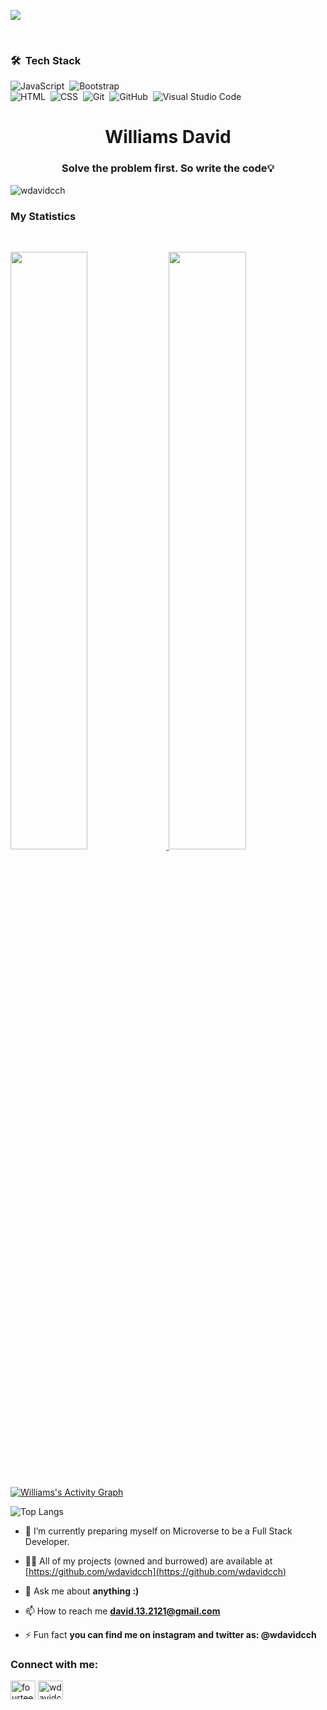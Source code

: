 <a href="https://www.youtube.com/watch?v=dQw4w9WgXcQ"><img src="https://user-images.githubusercontent.com/73097560/115834477-dbab4500-a447-11eb-908a-139a6edaec5c.gif"></a>


<br>

### 🛠 &nbsp;Tech Stack

![JavaScript](https://img.shields.io/badge/-JavaScript-05122A?style=flat&logo=javascript)&nbsp;
![Bootstrap](https://img.shields.io/badge/-Bootstrap-05122A?style=flat&logo=bootstrap&logoColor=563D7C)\
![HTML](https://img.shields.io/badge/-HTML-05122A?style=flat&logo=HTML5)&nbsp;
![CSS](https://img.shields.io/badge/-CSS-05122A?style=flat&logo=CSS3&logoColor=1572B6)&nbsp;
![Git](https://img.shields.io/badge/-Git-05122A?style=flat&logo=git)&nbsp;
![GitHub](https://img.shields.io/badge/-GitHub-05122A?style=flat&logo=github)&nbsp;
![Visual Studio Code](https://img.shields.io/badge/-Visual%20Studio%20Code-05122A?style=flat&logo=visual-studio-code&logoColor=007ACC)&nbsp;

<h1 align="center">Williams David</h1>
<h3 align="center">Solve the problem first. So write the code💡</h3>

<p align="left"> <img src="https://komarev.com/ghpvc/?username=wdavidcch&label=Profile%20views&color=1c1c1c&style=flat" alt="wdavidcch" /> </p>

### My Statistics

<br/>
<p align="left">
  <a href="https://github.com/wdavidcch/">
  <img width="49.5%" src="https://github-readme-stats.vercel.app/api?username=wdavidcch&show_icons=true&theme=gruvbox&hide_border=true" />
    <img width="49.5%" src="https://github-readme-streak-stats.herokuapp.com/?user=wdavidcch&theme=gruvbox&hide_border=true" />
  </a>
</p>
<br>


[![Williams's Activity Graph](https://activity-graph.herokuapp.com/graph?username=fourteen98&custom_title=wdavidcch's%20Contribution%20Graph&theme=gruvbox&bg_color=282828&hide_border=true&line=d1a01f&point=c58545)](https://github.com/fourteen98/)

![Top Langs](https://github-readme-stats.vercel.app/api/top-langs/?username=wdavidcch&theme=radical)

<!-- <p align="left"> <a href="https://github.com/ryo-ma/github-profile-trophy"><img src="https://github-profile-trophy.vercel.app/?username=wdavidcch" alt="wdavidcch" /></a> </p> -->

- 💜 I’m currently preparing myself on Microverse to be a Full Stack Developer.

- 👨‍💻 All of my projects (owned and burrowed) are available at [https://github.com/wdavidcch](https://github.com/wdavidcch)

<!-- - 🤝 I’m looking to collaborate on project which uses any cloud platform, ansible, vagrant, docker, k8, c++/c, python, django etc -->

- 💬 Ask me about **anything :)**

- 📫 How to reach me **david.13.2121@gmail.com**

- ⚡ Fun fact **you can find me on instagram and twitter as: @wdavidcch**

<h3 align="left">Connect with me:</h3>
<p align="left">
<a href="https://twitter.com/muhiydeen" target="blank"><img align="center" src="https://cdn.jsdelivr.net/npm/simple-icons@3.0.1/icons/twitter.svg" alt="fourteen98" height="30" width="40" /></a>
<a href="https://instagram.com/wdavidcch" target="blank"><img align="center" src="https://cdn.jsdelivr.net/npm/simple-icons@3.0.1/icons/instagram.svg" alt="wdavidcch" height="30" width="40" /></a>
</p>

